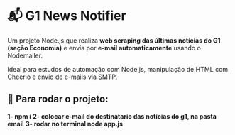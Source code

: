 # 📬 G1 News Notifier

Um projeto Node.js que realiza **web scraping das últimas notícias do G1 (seção Economia)** e envia por **e-mail automaticamente** usando o Nodemailer.

Ideal para estudos de automação com Node.js, manipulação de HTML com Cheerio e envio de e-mails via SMTP.

## 🧩 Para rodar o projeto:

**1- npm i**
**2- colocar e-mail do destinatario das noticias do g1, na pasta email**
**3- rodar no terminal node app.js**
